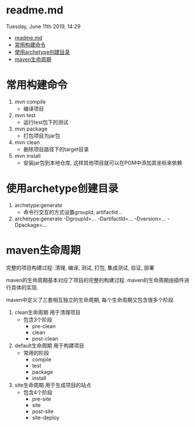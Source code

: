 # readme.md
Tuesday, June 11th 2019, 14:29

<!-- @import "[TOC]" {cmd="toc" depthFrom=1 depthTo=6 orderedList=false} -->
<!-- code_chunk_output -->

* [readme.md](#readmemd)
* [常用构建命令](#常用构建命令)
* [使用archetype创建目录](#使用archetype创建目录)
* [maven生命周期](#maven生命周期)

<!-- /code_chunk_output -->

# 常用构建命令

1. mvn compile
    - 编译项目
2. mvn test
    - 运行test包下的测试
3. mvn package
    - 打包项目为jar包
4. mvn clean
    - 删除项目路径下的target目录
5. mvn install
    - 安装jar包到本地仓库, 这样其他项目就可以在POM中添加其坐标来依赖

# 使用archetype创建目录

1. archetype:generate
    - 命令行交互的方式设置groupId, artifactId...
2. archetype:generate -DgroupId=... -DartifactId=... -Dversion=... -Dpackage=...

# maven生命周期

完整的项目构建过程: 清理, 编译, 测试, 打包, 集成测试, 验证, 部署

maven的生命周期基本对应了项目的完整的构建过程. maven的生命周期由插件进行具体的实现.

maven中定义了三套相互独立的生命周期, 每个生命周期又包含很多个阶段.

1. clean生命周期 用于清理项目
    - 包含3个阶段
        - pre-clean
        - clean
        - post-clean
2. default生命周期 用于构建项目
    - 常用的阶段
        - compile
        - test
        - package
        - install
3. site生命周期 用于生成项目的站点
    - 包含4个阶段
        - pre-site
        - site
        - post-site
        - site-deploy
